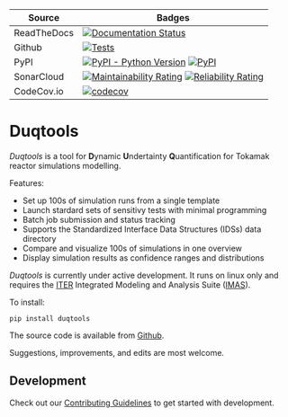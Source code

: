 | Source | Badges |
| --- | --- |
| ReadTheDocs |[![Documentation Status](https://readthedocs.org/projects/duqtools/badge/?version=latest)](https://duqtools.readthedocs.io/en/latest/?badge=latest) |
| Github | [![Tests](https://github.com/duqtools/duqtools/actions/workflows/test.yaml/badge.svg)](https://github.com/duqtools/duqtools/actions/workflows/test.yaml) |
| PyPI | [![PyPI - Python Version](https://img.shields.io/pypi/pyversions/duqtools)](https://pypi.org/project/duqtools/) [![PyPI](https://img.shields.io/pypi/v/duqtools.svg?style=flat)](https://pypi.org/project/duqtools/) |
| SonarCloud | [![Maintainability Rating](https://sonarcloud.io/api/project_badges/measure?project=duqtools_duqtools&metric=sqale_rating)](https://sonarcloud.io/summary/new_code?id=duqtools_duqtools) [![Reliability Rating](https://sonarcloud.io/api/project_badges/measure?project=duqtools_duqtools&metric=reliability_rating)](https://sonarcloud.io/summary/new_code?id=duqtools_duqtools) |
| CodeCov.io | [![codecov](https://codecov.io/gh/duqtools/duqtools/branch/main/graph/badge.svg?token=TE9SBYJY8L)](https://codecov.io/gh/duqtools/duqtools)

# Duqtools

*Duqtools* is a tool for **D**ynamic **U**ndertainty **Q**uantification for Tokamak reactor simulations modelling.

Features:

- Set up 100s of simulation runs from a single template
- Launch stardard sets of sensitivy tests with minimal programming
- Batch job submission and status tracking
- Supports the Standardized Interface Data Structures (IDSs) data directory
- Compare and visualize 100s of simulations in one overview
- Display simulation results as confidence ranges and distributions

*Duqtools* is currently under active development. It runs on linux only and requires the [ITER](http://iter.org/) Integrated Modeling and Analysis Suite ([IMAS](https://confluence.iter.org/display/IMP)).

To install:

```console
pip install duqtools
```

The source code is available from [Github](https://github.com/duqtools/duqtools).

Suggestions, improvements, and edits are most welcome.


## Development

Check out our [Contributing Guidelines](CONTRIBUTING.md#Getting-started-with-development) to get started with development.
